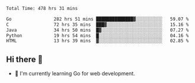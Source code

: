 <!--START_SECTION:waka-->

```txt
Total Time: 478 hrs 31 mins

Go                282 hrs 51 mins ██████████████▓░░░░░░░░░░   59.07 %
C                 72 hrs 35 mins  ███▓░░░░░░░░░░░░░░░░░░░░░   15.16 %
Java              34 hrs 50 mins  █▓░░░░░░░░░░░░░░░░░░░░░░░   07.27 %
Python            19 hrs 54 mins  █░░░░░░░░░░░░░░░░░░░░░░░░   04.16 %
HTML              13 hrs 39 mins  ▓░░░░░░░░░░░░░░░░░░░░░░░░   02.85 %
```

<!--END_SECTION:waka-->

## Hi there 👋
- 🌱 I'm currently learning Go for web development.

<!--
**prorok210/prorok210** is a ✨ _special_ ✨ repository because its `README.md` (this file) appears on your GitHub profile.

Here are some ideas to get you started:

- 🔭 I’m currently working on ...
- 🌱 I’m currently learning ...
- 👯 I’m looking to collaborate on ...
- 🤔 I’m looking for help with ...
- 💬 Ask me about ...
- 📫 How to reach me: ...
- 😄 Pronouns: ...
- ⚡ Fun fact: ...
-->

